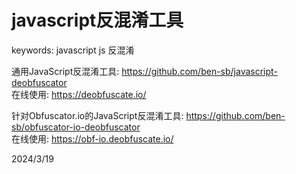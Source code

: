 # javascript反混淆工具

keywords: javascript js 反混淆  

通用JavaScript反混淆工具: https://github.com/ben-sb/javascript-deobfuscator  
在线使用: https://deobfuscate.io/  

针对Obfuscator.io的JavaScript反混淆工具: https://github.com/ben-sb/obfuscator-io-deobfuscator  
在线使用: https://obf-io.deobfuscate.io/  


2024/3/19  
